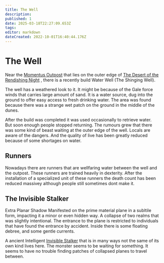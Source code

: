 ```yaml
---
title: The Well
description: 
published: 1
date: 2025-03-18T22:27:09.653Z
tags: 
editor: markdown
dateCreated: 2022-10-01T16:40:44.176Z
---
```


# The Well

Near the [Momentus Outpost](#) that lies on the outer edge of [The Desert of the Rendishing Night](#) , there is a recently build Water Well (The Shinging Well).

The well has a weathered look to it. It might be because of the Gale force winds that carries large amount of sand. It is a water source, dug into the ground to offer easy access to fresh drinking water. The area was found because there was a strange wet patch on the ground in the middle of the dunes.

After the build was completed it was used occasionally to retrieve water. But soon enough people stopped returning. The rumours grew that there was some kind of beast waiting at the outer edge of the well. Locals are aware of the dangers. And the quality of live has been greatly reduced because of some shortages on water.

## Runners
Nowadays there are runners that are wellfaring water between the well and the outpost.
These runners are trained heavily in dexterity. After the installation of a specialized unit of these runners the death count has been reduced massivey although people still sometimes dont make it.

## The Invisible Stalker

Extra Planar Shadow Manifested on the prime material plane in a subltile form, impacting it a minor or even hidden way. A collapse of two realms that was slightly intentional. The entrance to the plane is restricted to individuals that have found the entrance by accident.
Inside there is some floating debree, and some gentle currents.

A ancient Intelligent [Invisible Stalker](/i/27) that is in many ways not the same of its own kind lives here. The monster seems to be waiting for something. It seems to have no trouble finding patches of collapsed planes to travel between.